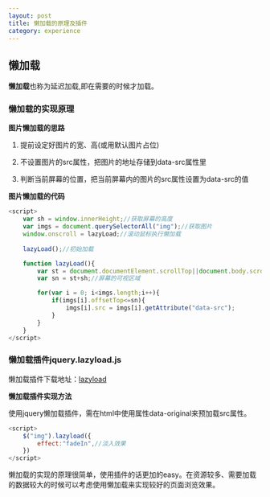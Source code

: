 ```yaml
---
layout: post
title: 懒加载的原理及插件
category: experience
---
```


## 懒加载

**懒加载**也称为延迟加载,即在需要的时候才加载。


### 懒加载的实现原理


**图片懒加载的思路**

1. 提前设定好图片的宽、高(或用默认图片占位)

2. 不设置图片的src属性，把图片的地址存储到data-src属性里

3. 判断当前屏幕的位置，把当前屏幕内的图片的src属性设置为data-src的值


**图片懒加载的代码**


``` javascript
<script>
	var sh = window.innerHeight;//获取屏幕的高度
	var imgs = document.querySelectorAll("img");//获取图片
	window.onscroll = lazyLoad;//滚动鼠标执行懒加载
	
	lazyLoad();//初始加载

	function lazyLoad(){
		var st = document.documentElement.scrollTop||document.body.scrollTop;//获取滚动的top坐标
		var sn = st+sh;//屏幕的可视区域

		for(var i = 0; i<imgs.length;i++){
			if(imgs[i].offsetTop<=sn){
				imgs[i].src = imgs[i].getAttribute("data-src");
			}
		}
	}
</script>
```


### 懒加载插件jquery.lazyload.js


懒加载插件下载地址：[lazyload](http://www.ijquery.cn/js/lazyload/jquery.lazyload.js)

**懒加载插件实现方法**

使用jquery懒加载插件，需在html中使用属性data-original来预加载src属性。

```javascript
<script>
	$("img").lazyload({
		effect:"fadeIn",//淡入效果
	})
</script>
```

懒加载的实现的原理很简单，使用插件的话更加的easy。在资源较多、需要加载的数据较大的时候可以考虑使用懒加载来实现较好的页面浏览效果。